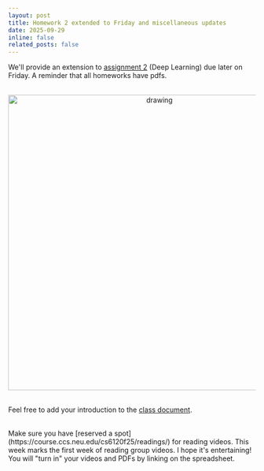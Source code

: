 ```yaml
---
layout: post
title: Homework 2 extended to Friday and miscellaneous updates
date: 2025-09-29
inline: false
related_posts: false
---
```


We'll provide an extension to [assignment 2](https://course.ccs.neu.edu/cs6120f25/assets/pdf/assignment-2.pdf) (Deep Learning) due later on Friday. A reminder that all homeworks have pdfs. 

<br>
<center>
<img src="https://www.pblworks.org/sites/default/files/inline-images/girl-celebrates.png" alt="drawing" width="600"/>
</center>
<br>

Feel free to add your introduction to the [class document](https://docs.google.com/document/d/1_gXwcOyE6wKQHiapdL65mO35HKHY-UAaWz5QpVejsag/edit?tab=t.0).

<br> 
Make sure  you have [reserved a spot](https://course.ccs.neu.edu/cs6120f25/readings/) for reading videos. This week marks the first week of reading group videos. I hope it's entertaining! You will "turn in" your videos and PDFs by linking on the spreadsheet.


